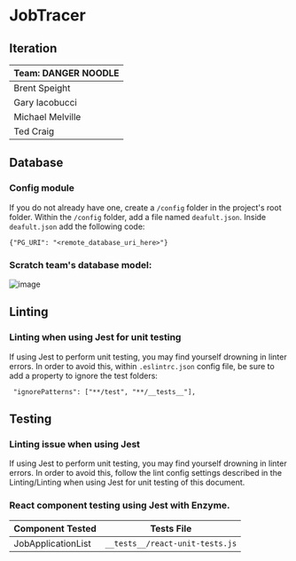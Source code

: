 # JobTracer

## Iteration

| Team: DANGER NOODLE |
| ------------------- |
| Brent Speight       |
| Gary Iacobucci      |
| Michael Melville    |
| Ted Craig           |

## Database

### Config module

If you do not already have one, create a `/config` folder in the project's root folder.
Within the `/config` folder, add a file named `deafult.json`.
Inside `deafult.json` add the following code:

```
{"PG_URI": "<remote_database_uri_here>"}
```

### Scratch team's database model:

![image](https://user-images.githubusercontent.com/75869500/125496797-b383ccbd-588c-428f-a448-e0cfa440a5fd.png)

## Linting

### Linting when using Jest for unit testing

If using Jest to perform unit testing, you may find yourself drowning in linter errors. In order to avoid this, within `.eslintrc.json` config file, be sure to add a property to ignore the test folders:

```
 "ignorePatterns": ["**/test", "**/__tests__"],
```

## Testing

### Linting issue when using Jest

If using Jest to perform unit testing, you may find yourself drowning in linter errors.
In order to avoid this, follow the lint config settings described in the Linting/Linting when using Jest for unit testing of this document.

### React component testing using Jest with Enzyme.

| Component Tested   | Tests File                      |
| ------------------ | ------------------------------- |
| JobApplicationList | `__tests__/react-unit-tests.js` |
